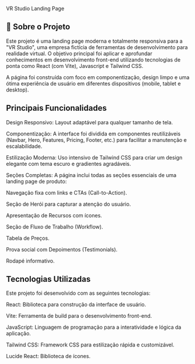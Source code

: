VR Studio Landing Page
## 📝 Sobre o Projeto

Este projeto é uma landing page moderna e totalmente responsiva para a "VR Studio", uma empresa fictícia de ferramentas de desenvolvimento para realidade virtual. O objetivo principal foi aplicar e aprofundar conhecimentos em desenvolvimento front-end utilizando tecnologias de ponta como React (com Vite), Javascript e Tailwind CSS.

A página foi construída com foco em componentização, design limpo e uma ótima experiência de usuário em diferentes dispositivos (mobile, tablet e desktop).



## Principais Funcionalidades

Design Responsivo: Layout adaptável para qualquer tamanho de tela.

Componentização: A interface foi dividida em componentes reutilizáveis (Navbar, Hero, Features, Pricing, Footer, etc.) para facilitar a manutenção e escalabilidade.

Estilização Moderna: Uso intensivo de Tailwind CSS para criar um design elegante com tema escuro e gradientes agradáveis.

Seções Completas: A página inclui todas as seções essenciais de uma landing page de produto:

Navegação fixa com links e CTAs (Call-to-Action).

Seção de Herói para capturar a atenção do usuário.

Apresentação de Recursos com ícones.

Seção de Fluxo de Trabalho (Workflow).

Tabela de Preços.

Prova social com Depoimentos (Testimonials).

Rodapé informativo.



## Tecnologias Utilizadas

Este projeto foi desenvolvido com as seguintes tecnologias:

React: Biblioteca para construção da interface de usuário.

Vite: Ferramenta de build para o desenvolvimento front-end.

JavaScript: Linguagem de programação para a interatividade e lógica da aplicação.

Tailwind CSS: Framework CSS para estilização rápida e customizável.

Lucide React: Biblioteca de ícones.
